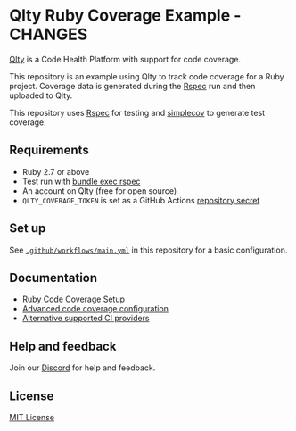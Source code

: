 # Qlty Ruby Coverage Example - CHANGES

[Qlty](https://qlty.sh) is a Code Health Platform with support for code coverage.

This repository is an example using Qlty to track code coverage for a Ruby project. Coverage data is generated during the [Rspec](https://rspec.info/) run and then uploaded to Qlty.

This repository uses [Rspec](https://rspec.info/) for testing and [simplecov](https://github.com/simplecov-ruby/simplecov) to generate test coverage.

## Requirements

- Ruby 2.7 or above
- Test run with [bundle exec rspec](https://rspec.info/)
- An account on Qlty (free for open source)
- `QLTY_COVERAGE_TOKEN` is set as a GitHub Actions [repository secret](https://docs.github.com/en/actions/security-guides/using-secrets-in-github-actions#creating-secrets-for-a-repository)

## Set up

See [`.github/workflows/main.yml`](./.github/workflows/main.yml) in this repository for a basic configuration.

## Documentation

- [Ruby Code Coverage Setup](https://docs.qlty.sh/languages/ruby#code-coverage)
- [Advanced code coverage configuration](https://docs.qlty.sh/cloud/coverage/setup#advanced-configurations)
- [Alternative supported CI providers](https://docs.qlty.sh/cloud/coverage/ci)

## Help and feedback

Join our [Discord](https://qlty.sh/discord) for help and feedback.

## License

[MIT License](./LICENSE.md)
